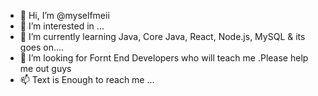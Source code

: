 - 👋 Hi, I’m @myselfmeii
- 👀 I’m interested in ...
- 🌱 I’m currently learning  Java, Core Java, React, Node.js, MySQL & its goes on....
- 💞️ I’m looking for Fornt End Developers who will teach me .Please help me out guys
- 📫 Text is Enough to reach me ... 

<!---
myselfmeii/myselfmeii is a ✨ special ✨ repository because its `README.md` (this file) appears on your GitHub profile.
You can click the Preview link to take a look at your changes.
--->
